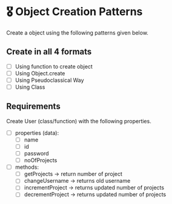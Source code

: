 # 🎖 Object Creation Patterns

<!-- The solution is in 1.class-patterns.js file -->

Create a object using the following patterns given below.

## Create in all 4 formats

- [ ] Using function to create object
- [ ] Using Object.create
- [ ] Using Pseudoclassical Way
- [ ] Using Class

## Requirements

Create User (class/function) with the following properties.

- [ ] properties (data):
  - [ ] name
  - [ ] id
  - [ ] password
  - [ ] noOfProjects
- [ ] methods:
  - [ ] getProjects -> return number of project
  - [ ] changeUsername -> returns old username
  - [ ] incrementProject -> returns updated number of projects
  - [ ] decrementProject -> returns updated number of projects
